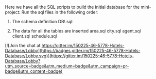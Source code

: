 
Here we have all the SQL scripts to build the initial database for the mini-project:
Run the sql files in the following order:

1) The schema definition
DB!.sql

2) The data for all the tables are inserted
area.sql
city.sql
agent.sql
client.sql
schedule.sql
 


[![Join the chat at https://gitter.im/150225-46-5778-Hotels-Database/Lobby](https://badges.gitter.im/150225-46-5778-Hotels-Database/Lobby.svg)](https://gitter.im/150225-46-5778-Hotels-Database/Lobby?utm_source=badge&utm_medium=badge&utm_campaign=pr-badge&utm_content=badge)